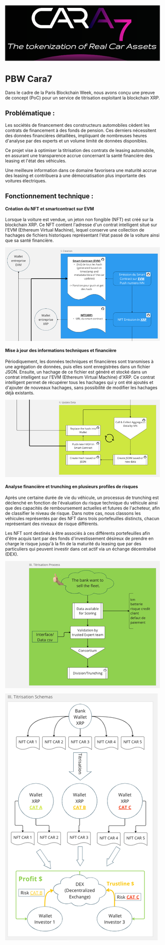 ![](/img/1.png)

# PBW Cara7
Dans le cadre de la Paris Blockchain Week, nous avons conçu une preuve de concept (PoC) pour un service de titrisation exploitant la blockchain XRP.

## Problématique :

Les sociétés de financement des constructeurs automobiles cèdent les contrats de financement à des fonds de pension. Ces derniers nécessitent des données financières détaillées, impliquant de nombreuses heures d'analyse par des experts et un volume limité de données disponibles.

Ce projet vise à optimiser la titrisation des contrats de leasing automobile, en assurant une transparence accrue concernant la santé financière des leasing et l'état des véhicules.

Une meilleure information dans ce domaine favorisera une maturité accrue des leasing et contribuera à une démocratisation plus importante des voitures électriques.

## Fonctionnement technique :

#### Création du NFT et smartcontract sur EVM

Lorsque la voiture est vendue, un jeton non fongible (NFT) est créé sur la blockchain XRP. Ce NFT contient l'adresse d'un contrat intelligent situé sur l'EVM (Ethereum Virtual Machine), lequel conserve une collection de hachages de fichiers historiques représentant l'état passé de la voiture ainsi que sa santé financière.

[![](/img/2.png)](https://miro.com/app/board/uXjVKXynQg8=/?moveToViewport=-2594,1316,2684,1234&embedId=215828249926)

#### Mise à jour des informations techniques et financière

Périodiquement, les données techniques et financières sont transmises à une agrégation de données, puis elles sont enregistrées dans un fichier JSON. Ensuite, un hachage de ce fichier est généré et stocké dans un contrat intelligent sur l'EVM (Ethereum Virtual Machine) d'XRP. Ce contrat intelligent permet de récupérer tous les hachages qui y ont été ajoutés et d'ajouter de nouveaux hachages, sans possibilité de modifier les hachages déjà existants.

[![](/img/3.png)](https://miro.com/app/live-embed/uXjVKXynQg8=/?moveToViewport=-2250,2617,2189,1006&embedId=328669422631)

#### Analyse financière et trunching en plusieurs profiles de risques

Après une certaine durée de vie du véhicule, un processus de trunching est déclenché en fonction de l'évaluation du risque technique du véhicule ainsi que des capacités de remboursement actuelles et futures de l'acheteur, afin de classifier le niveau de risque. Dans notre cas, nous classons les véhicules représentés par des NFT dans trois portefeuilles distincts, chacun représentant des niveaux de risque différents.

Les NFT sont destinés à être associés à ces différents portefeuilles afin d'être acquis tant par des fonds d'investissement désireux de prendre en charge le risque jusqu'à la fin de la maturité du leasing que par des particuliers qui peuvent investir dans cet actif via un échange décentralisé (DEX).

[![](/img/4.png)](https://miro.com/app/live-embed/uXjVKXynQg8=/?moveToViewport=-2387,3742,2624,1207&embedId=338572393257)

[![](/img/5.png)](https://miro.com/app/live-embed/uXjVKXynQg8=/?moveToViewport=-2736,5242,4017,1847&embedId=56264919248)
